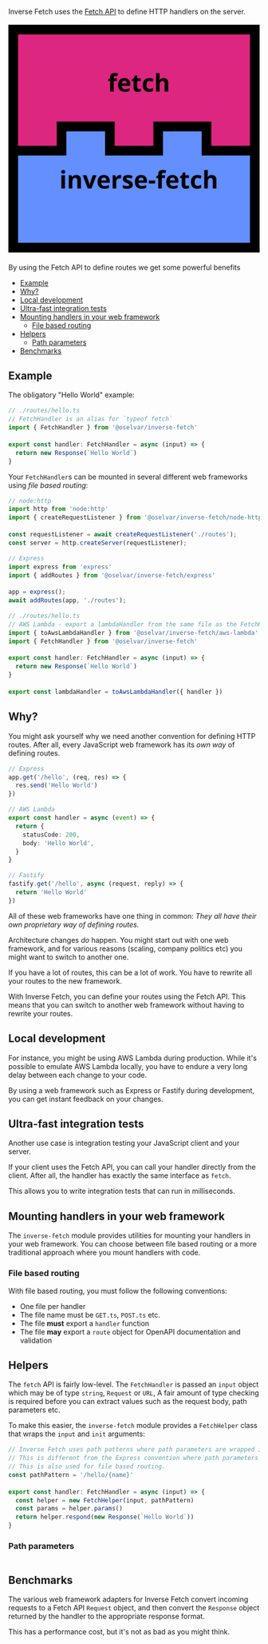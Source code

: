 Inverse Fetch uses the [Fetch API](https://developer.mozilla.org/en-US/docs/Web/API/Fetch_API) to define HTTP handlers on the server.

![inverse-fetch.svg](doc/inverse-fetch.svg)

By using the Fetch API to define routes we get some powerful benefits

- [Example](#example)
- [Why?](#why)
- [Local development](#local-development)
- [Ultra-fast integration tests](#ultra-fast-integration-tests)
- [Mounting handlers in your web framework](#mounting-handlers-in-your-web-framework)
  - [File based routing](#file-based-routing)
- [Helpers](#helpers)
  - [Path parameters](#path-parameters)
- [Benchmarks](#benchmarks)
  
## Example

The obligatory "Hello World" example:

```typescript
// ./routes/hello.ts
// FetchHandler is an alias for `typeof fetch`
import { FetchHandler } from '@oselvar/inverse-fetch'

export const handler: FetchHandler = async (input) => {
  return new Response(`Hello World`)
}
```

Your `FetchHandler`s can be mounted in several different web frameworks using *file based routing*:

```typescript
// node:http
import http from 'node:http'
import { createRequestListener } from '@oselvar/inverse-fetch/node-http'

const requestListener = await createRequestListener('./routes');
const server = http.createServer(requestListener);
```

```typescript
// Express
import express from 'express'
import { addRoutes } from '@oselvar/inverse-fetch/express'

app = express();
await addRoutes(app, './routes');
```

```typescript
// ./routes/hello.ts
// AWS Lambda - export a lambdaHandler from the same file as the FetchHandler
import { toAwsLambdaHandler } from '@oselvar/inverse-fetch/aws-lambda'
import { FetchHandler } from '@oselvar/inverse-fetch'

export const handler: FetchHandler = async (input) => {
  return new Response(`Hello World`)
}

export const lambdaHandler = toAwsLambdaHandler({ handler })
```

## Why?

You might ask yourself why we need another convention for defining HTTP routes. After all, every JavaScript web framework has its *own way* of defining routes.

```typescript
// Express
app.get('/hello', (req, res) => {
  res.send('Hello World')
})
```

```typescript
// AWS Lambda
export const handler = async (event) => {
  return {
    statusCode: 200,
    body: 'Hello World',
  }
}
```

```typescript
// Fastify
fastify.get('/hello', async (request, reply) => {
  return 'Hello World'
})
```

All of these web frameworks have one thing in common: 
*They all have their own proprietary way of defining routes.*

Architecture changes *do* happen. You might start out with one web framework, and for various reasons (scaling, company politics etc) you might want to switch to another one.

If you have a lot of routes, this can be a lot of work. You have to rewrite all your routes to the new framework.

With Inverse Fetch, you can define your routes using the Fetch API. This means that you can switch to another web framework without having to rewrite your routes.

## Local development

For instance, you might be using AWS Lambda during production. While it's possible to emulate AWS Lambda locally, you have to endure a very long delay between each change to your code. 

By using a web framework such as Express or Fastify during development, you can get instant feedback on your changes.

## Ultra-fast integration tests

Another use case is integration testing your JavaScript client and your server.

If your client uses the Fetch API, you can call your handler directly from the client. After all, the handler has exactly the same interface as `fetch`.

This allows you to write integration tests that can run in milliseconds.

## Mounting handlers in your web framework

The `inverse-fetch` module provides utilities for mounting your handlers in your web framework.
You can choose between file based routing or a more traditional approach where you mount handlers with code.

### File based routing

With file based routing, you must follow the following conventions:

* One file per handler
* The file name must be `GET.ts`, `POST.ts` etc.
* The file **must** export a `handler` function
* The file **may** export a `route` object for OpenAPI documentation and validation

## Helpers

The `fetch` API is fairly low-level. The `FetchHandler` is passed an `input` object which may be of type `string`, `Request` or `URL`,
A fair amount of type checking is required before you can extract values such as the request body, path parameters etc.

To make this easier, the `inverse-fetch` module provides a `FetchHelper` class that wraps the `input` and `init` arguments:

```typescript
// Inverse Fetch uses path patterns where path parameters are wrapped in curly braces.
// This is different from the Express convention where path parameters are prefixed with a colon.
// This is also used for file based routing.
const pathPattern = '/hello/{name}'

export const handler: FetchHandler = async (input) => {
  const helper = new FetchHelper(input, pathPattern)
  const params = helper.params()
  return helper.respond(new Response(`Hello World`))
}
```

### Path parameters

```typescript
```

## Benchmarks

The various web framework adapters for Inverse Fetch convert incoming requests to a Fetch API `Request` object,
and then convert the `Response` object returned by the handler to the appropriate response format.

This has a performance cost, but it's not as bad as you might think.